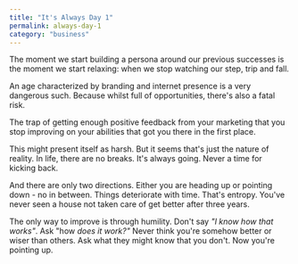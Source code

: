 ```yaml
---
title: "It's Always Day 1"
permalink: always-day-1
category: "business"
---
```


The moment we start building a persona around our previous successes is the moment we start relaxing: when we stop watching our step, trip and fall.

An age characterized by branding and internet presence is a very dangerous such. Because whilst full of opportunities, there's also a fatal risk.

The trap of getting enough positive feedback from your marketing that you stop improving on your abilities that got you there in the first place.

This might present itself as harsh. But it seems that's just the nature of reality. In life, there are no breaks. It's always going. Never a time for kicking back.

And there are only two directions. Either you are heading up or pointing down - no in between. Things deteriorate with time. That's entropy. You've never seen a house not taken care of get better after three years.

The only way to improve is through humility. Don't say _"I know how that works"_. Ask "how _does it work?"_ Never think you're somehow better or wiser than others. Ask what they might know that you don't. Now you're pointing up.
